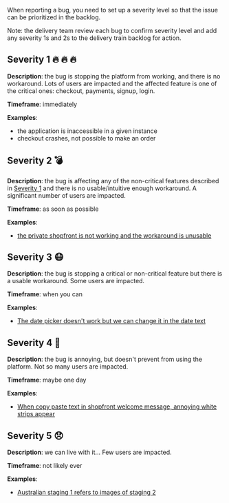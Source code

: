 When reporting a bug, you need to set up a severity level so that the issue can be prioritized in the backlog.

Note: the delivery team review each bug to confirm severity level and add any severity 1s and 2s to the delivery train backlog for action.

## Severity 1 🔥 🔥 🔥 
**Description**: the bug is stopping the platform from working, and there is no workaround. Lots of users are impacted and the affected feature is one of the critical ones: checkout, payments, signup, login.

**Timeframe**: immediately

**Examples**:
- the application is inaccessible in a given instance
- checkout crashes, not possible to make an order

## Severity 2 💣 
**Description**: the bug is affecting any of the non-critical features described in [Severity 1](https://github.com/openfoodfoundation/openfoodnetwork/wiki/Bug-severity#severity-1) and there is no usable/intuitive enough workaround. A significant number of users are impacted.

**Timeframe**: as soon as possible

**Examples**:
- [the private shopfront is not working and the workaround is unusable](https://github.com/openfoodfoundation/openfoodnetwork/issues/1493)

## Severity 3 😷 
**Description**: the bug is stopping a critical or non-critical feature but there is a usable workaround. Some users are impacted.

**Timeframe**: when you can

**Examples**:
- [The date picker doesn't work but we can change it in the date text](https://github.com/openfoodfoundation/openfoodnetwork/issues/1924)

## Severity 4 🤒 
**Description**: the bug is annoying, but doesn't prevent from using the platform. Not so many users are impacted.

**Timeframe**: maybe one day

**Examples**:
- [When copy paste text in shopfront welcome message, annoying white strips appear](https://github.com/openfoodfoundation/openfoodnetwork/issues/1860)

## Severity 5 😞 
**Description**: we can live with it... Few users are impacted.

**Timeframe**: not likely ever

**Examples**:
- [Australian staging 1 refers to images of staging 2](https://github.com/openfoodfoundation/openfoodnetwork/issues/394)